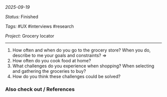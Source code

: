 *2025-09-19*

*Status:* Finished

*Tags:* #UX #interviews #research 

*Project:* Grocery locator

<hr>

1. How often and when do you go to the grocery store? When you do, describe to me your goals and constraints? =>
2. How often do you cook food at home?
3. What challenges do you experience when shopping? When selecting and gathering the groceries to buy?
4. How do you think these challenges could be solved?

### Also check out / References